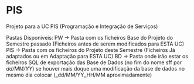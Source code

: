 # PIS

Projeto para a UC PIS (Programação e Integração de Serviços)
  
  Pastas Disponiveis:
    PW -> Pasta com os ficheiros Base do Projeto do Semestre passado (Ficheiros antes de serem modificados para ESTA UC)
    PIS -> Pasta com os ficheiros do Projeto deste Semestre (Ficheiros Já adaptados ou em Adaptação para ESTA UC)
    BD -> Pasta onde irão estar os ficheiros SQL de exportação das Base de Dados (no fim do nome sff por _dd/MM/YY_) se houver mais doque uma modificação da base de dados no mesmo           dia colocar (_dd/MM/YY_HH/MM aproximadamente)
    
  
